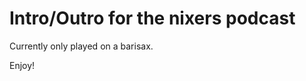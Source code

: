 Intro/Outro for the nixers podcast
==================================

Currently only played on a barisax.

Enjoy!

